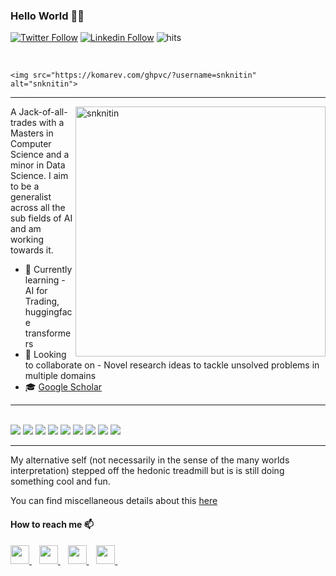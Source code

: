### Hello World 🤖👋

[![Twitter Follow](https://img.shields.io/twitter/follow/Nitin_wysiwyg?label=Follow&style=social)](http://twitter.com/Nitin_wysiwyg)
[![Linkedin Follow](https://img.shields.io/badge/-Connect-blue?style=flat-square&logo=Linkedin&logoColor=white&link=https://www.linkedin.com/in/nitinkishore/)](https://www.linkedin.com/in/nitinkishore/)
![hits](https://visitor-badge.laobi.icu/badge?page_id=snknitin)


<br/>

<div align="left"> 

    <img src="https://komarev.com/ghpvc/?username=snknitin" alt="snknitin"> 
   
</div>


<!--
**snknitin/snknitin** is a ✨ _special_ ✨ repository because its `README.md` (this file) appears on your GitHub profile.

-->


<hr>
<div markdown="1">
    <img align="right" src="https://github-readme-stats.vercel.app/api?username=snknitin&show_icons=true&theme=algolia"  width="400px" alt="snknitin">
    
A Jack-of-all-trades with a Masters in Computer Science and a minor in Data Science. I aim to be a generalist across all the sub fields of AI and am working towards it.  
    
* 📖 Currently learning - AI for Trading, huggingface transformers
* 🤝 Looking to collaborate on - Novel research ideas to tackle unsolved problems in multiple domains
* 🎓 [Google Scholar](https://scholar.google.com/citations?user=SQ_dnhIAAAAJ&hl=en)
    
</div>
<hr>
<br>
<div>
    <img src="https://img.shields.io/badge/python-%2314354C.svg?style=for-the-badge&logo=python&logoColor=white">
    <img src="https://img.shields.io/badge/TensorFlow-%23FF6F00.svg?style=for-the-badge&logo=TensorFlow&logoColor=white">
    <img src="https://img.shields.io/badge/PyTorch-%23EE4C2C.svg?style=for-the-badge&logo=PyTorch&logoColor=white">
    <img src="https://img.shields.io/badge/scikit--learn-%23F7931E.svg?style=for-the-badge&logo=scikit-learn&logoColor=white">
    <img src="https://img.shields.io/badge/pandas-%23150458.svg?style=for-the-badge&logo=pandas&logoColor=white">
    <img src="https://img.shields.io/badge/numpy-%23013243.svg?style=for-the-badge&logo=numpy&logoColor=white">
    <img src="https://img.shields.io/badge/AWS-%23FF9900.svg?style=for-the-badge&logo=amazon-aws&logoColor=white">
    <img src="https://img.shields.io/badge/git-%23F05033.svg?style=for-the-badge&logo=git&logoColor=white">
    <img src="https://img.shields.io/badge/postgres-%23316192.svg?style=for-the-badge&logo=postgresql&logoColor=white">
</div>


<hr>
My alternative self (not necessarily in the sense of the many worlds interpretation) stepped off the hedonic treadmill but is is still doing something cool and fun.    

You can find miscellaneous details about this [here](https://snknitin.github.io/personal)

<div align="left">
    <h4>How to reach me 📫</h4>
    <a href="https://www.linkedin.com/in/nitinkishore/">
        <img src="https://cdn-icons-png.flaticon.com/512/174/174857.png" width="30px">
    </a>&nbsp;&nbsp;
    <a href="https://twitter.com/Nitin_wysiwyg/">
        <img src="https://cdn-icons-png.flaticon.com/512/145/145812.png" width="30px">
    </a>&nbsp;&nbsp;
    <a href="https://discordapp.com/users/Nike#9685/">
        <img src="https://cdn-icons.flaticon.com/png/512/3670/premium/3670157.png?token=exp=1651120922~hmac=78d6b5a53e358ae2e43ac0922b59bdfb" width="30px">
    </a>&nbsp;&nbsp;
    <a href="https://www.instagram.com/nitin_kishore4869/">
        <img src="https://cdn-icons.flaticon.com/png/512/4138/premium/4138124.png?token=exp=1651120975~hmac=201c08240049eb3efd80fedb7981afa0" width="30px">
    </a>&nbsp;&nbsp;
</div>
